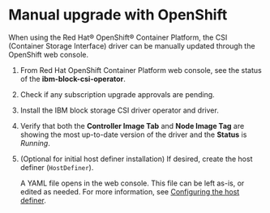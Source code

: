 # Manual upgrade with OpenShift

When using the Red Hat® OpenShift® Container Platform, the CSI (Container Storage Interface) driver can be manually updated through the OpenShift web console.

1.  From Red Hat OpenShift Container Platform web console, see the status of the **ibm-block-csi-operator**.

2. Check if any subscription upgrade approvals are pending.

3. Install the IBM block storage CSI driver operator and driver.

4. Verify that both the **Controller Image Tab** and **Node Image Tag** are showing the most up-to-date version of the driver and the **Status** is _Running_.

13. (Optional for initial host definer installation) If desired, create the host definer (`HostDefiner`).

    A YAML file opens in the web console. This file can be left as-is, or edited as needed. For more information, see [Configuring the host definer](../configuration/configuring_hostdefiner.md).


